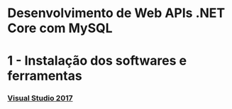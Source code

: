 # Desenvolvimento de Web APIs .NET Core com MySQL

# 1 - Instalação dos softwares e ferramentas

### [Visual Studio 2017](https://visualstudio.microsoft.com/thank-you-downloading-visual-studio/?sku=Community&rel=15)
